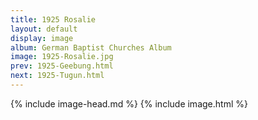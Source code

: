 ```yaml
---
title: 1925 Rosalie
layout: default
display: image
album: German Baptist Churches Album
image: 1925-Rosalie.jpg
prev: 1925-Geebung.html
next: 1925-Tugun.html
---
```

{% include image-head.md %}
{% include image.html %}
